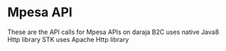 # Mpesa API
These are the API calls for Mpesa APIs on daraja
B2C uses native Java8 Http library
STK uses Apache Http library